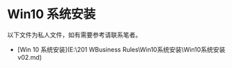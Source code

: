 # Win10 系统安装

以下文件为私人文件，如有需要参考请联系笔者。

- [Win 10 系统安装](E:\201 WBusiness Rules\Win10系统安装\Win10系统安装 v02.md)